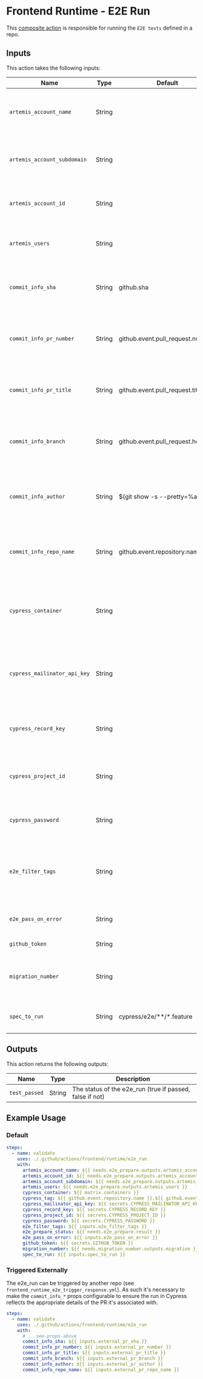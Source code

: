 # Frontend Runtime - E2E Run

This [composite action](./action.yml) is responsible for running the `E2E tests` defined in a repo.

## Inputs

This action takes the following inputs:

| Name                        | Type    | Default                            | Required  | Description                                               |
| --------------------------- | ------- | ---------------------------------- | --------- | --------------------------------------------------------- |
| `artemis_account_name`      | String  |                                    | True      | The account name extracted from the artemis-run.json file
| `artemis_account_subdomain` | String  |                                    | True      | The account subdomain extracted from the artemis-run.json file
| `artemis_account_id`        | String  |                                    | True      | The id extracted from the artemis-run.json file
| `artemis_users`             | String  |                                    | True      | The users extracted from the artemis-run.json file
| `commit_info_sha`           | String  | github.sha                         | False     | The sha associated with the PR that triggered the e2e_run
| `commit_info_pr_number`     | String  | github.event.pull_request.number   | False     | The PR number associated with the PR that triggered the e2e_run
| `commit_info_pr_title`      | String  | github.event.pull_request.title    | False     | The PR title associated with the PR that triggered the e2e_run
| `commit_info_branch`        | String  | github.event.pull_request.head.ref | False     | The branch name associated with the PR that triggered the e2e_run
| `commit_info_author`        | String  | $(git show -s --pretty=%an)        | False     | The author name associated with the PR that triggered the e2e_run
| `commit_info_repo_name`     | String  | github.event.repository.name       | False     | The repo name associated with the PR that triggered the e2e_run
| `cypress_container`         | String  |                                    | True      | The index of the Cypress container being used (see the [docs](https://github.com/cypress-io/github-action#parallel) on running tests in parallel)
| `cypress_mailinator_api_key`| String  |                                    | False     | The [mailinator api key](https://www.mailinator.com/api/) needed when going through the default login flow
| `cypress_record_key`        | String  |                                    | True      | The [record key](https://docs.cypress.io/guides/cloud/account-management/projects) associated with the project in Cypress
| `cypress_project_id`        | String  |                                    | True      | The [project ID](https://docs.cypress.io/guides/cloud/account-management/projects) associated with the project in Cypress
| `cypress_password`          | String  |                                    | False     | The password of the E2E username (if applicable)
| `e2e_filter_tags`           | String  |                                    | True      | Tests will be filtered based on the tags defined here (see the [docs](https://github.com/badeball/cypress-cucumber-preprocessor/blob/master/docs/tags.md) on leveraging tags)
| `e2e_pass_on_error`         | String  |                                    | False     | Pass the workflow even if the E2E test fail
| `github_token`              | String  |                                    | True      | Github access token
| `migration_number`          | String  |                                    | True      | The migration number defined in the root package.json
| `spec_to_run`               | String  | cypress/e2e/**/*.feature           | False     | Used to determine which test to run
                                                                           
## Outputs

This action returns the following outputs:

| Name                        | Type    | Description                                               |
| --------------------------- | ------- | --------------------------------------------------------- |
| `test_passed`               | String  | The status of the e2e_run (true if passed, false if not)

## Example Usage

### Default

```yaml
steps:
  - name: validate
    uses: ./.github/actions/frontend/runtime/e2e_run
    with:
      artemis_account_name: ${{ needs.e2e_prepare.outputs.artemis_account_name }}
      artemis_account_id: ${{ needs.e2e_prepare.outputs.artemis_account_id }}
      artemis_account_subdomain: ${{ needs.e2e_prepare.outputs.artemis_account_subdomain }}
      artemis_users: ${{ needs.e2e_prepare.outputs.artemis_users }}
      cypress_container: ${{ matrix.containers }}
      cypress_tag: ${{ github.event.repository.name }},${{ github.event_name }}
      cypress_mailinator_api_key: ${{ secrets.CYPRESS_MAILINATOR_API_KEY }}
      cypress_record_key: ${{ secrets.CYPRESS_RECORD_KEY }}
      cypress_project_id: ${{ secrets.CYPRESS_PROJECT_ID }}
      cypress_password: ${{ secrets.CYPRESS_PASSWORD }}
      e2e_filter_tags: ${{ inputs.e2e_filter_tags }}
      e2e_prepare_status: ${{ needs.e2e_prepare.result }}
      e2e_pass_on_error: ${{ inputs.e2e_pass_on_error }}
      github_token: ${{ secrets.GITHUB_TOKEN }}
      migration_number: ${{ needs.migration_number.outputs.migration }}
      spec_to_run: ${{ inputs.spec_to_run }}
```


### Triggered Externally

The e2e_run can be triggered by another repo (see `frontend_runtime_e2e_trigger_response.yml`). As such it's necessary to make the `commit_info_*` props configurable to ensure the run in Cypress reflects the appropriate details of the PR it's associated with.

```yaml
steps:
  - name: validate
    uses: ./.github/actions/frontend/runtime/e2e_run
    with:
      # ...see-props-above
      commit_info_sha: ${{ inputs.external_pr_sha }}
      commit_info_pr_number: ${{ inputs.external_pr_number }}
      commit_info_pr_title: ${{ inputs.external_pr_title }}
      commit_info_branch: ${{ inputs.external_pr_branch }}
      commit_info_author: ${{ inputs.external_pr_author }}
      commit_info_repo_name: ${{ inputs.external_pr_repo_name }}
```
